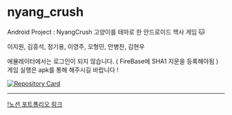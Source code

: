 # nyang_crush
Android Project : NyangCrush
고양이를 테마로 한 안드로이드 헥사 게임 🐱

이지원, 김흥석, 정기용, 이영주, 오형민, 안병찬, 김현우

에뮬레이터에서는 로그인이 되지 않습니다. ( FireBase에 SHA1 지문을 등록해야됨 ) 
게임 실행은 apk를 통해 해주시길 바랍니다 ! 

[![Repository Card](https://widget.realdeveloper.pro/api/card?user=isdiscodead&repo=nyang_crush)](https://github.com/isdiscodead/nyang_crush/)


---
[!노션 포트폴리오 링크](https://isdiscodead.notion.site/Nyang-Crush-0f84d9ca862c46b1aff69c1cf416af08)
